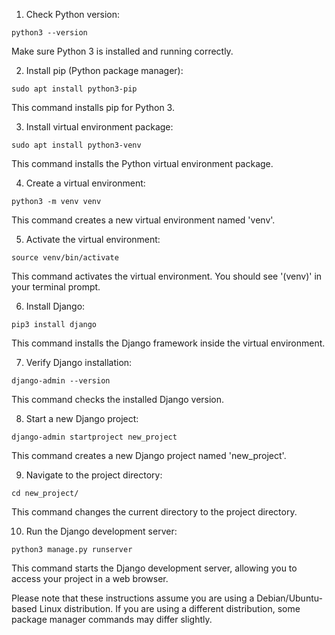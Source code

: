 1. Check Python version:
```
python3 --version
```
Make sure Python 3 is installed and running correctly.

2. Install pip (Python package manager):
```
sudo apt install python3-pip
```
This command installs pip for Python 3.

3. Install virtual environment package:
```
sudo apt install python3-venv
```
This command installs the Python virtual environment package.

4. Create a virtual environment:
```
python3 -m venv venv
```
This command creates a new virtual environment named 'venv'.

5. Activate the virtual environment:
```
source venv/bin/activate
```
This command activates the virtual environment. You should see '(venv)' in your terminal prompt.

6. Install Django:
```
pip3 install django
```
This command installs the Django framework inside the virtual environment.

7. Verify Django installation:
```
django-admin --version
```
This command checks the installed Django version.

8. Start a new Django project:
```
django-admin startproject new_project
```
This command creates a new Django project named 'new_project'.

9. Navigate to the project directory:
```
cd new_project/
```
This command changes the current directory to the project directory.

10. Run the Django development server:
```
python3 manage.py runserver
```
This command starts the Django development server, allowing you to access your project in a web browser.

Please note that these instructions assume you are using a Debian/Ubuntu-based Linux distribution. If you are using a different distribution, some package manager commands may differ slightly.